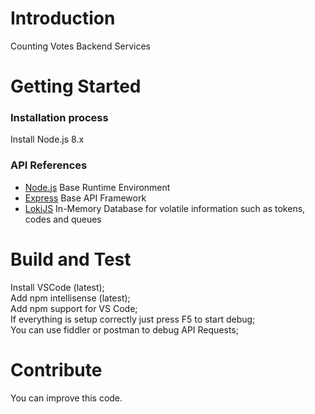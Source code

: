 # Introduction 
Counting Votes Backend Services

# Getting Started
### Installation process
Install Node.js 8.x
### API References
- [Node.js](https://nodejs.org/en/)
Base Runtime Environment
- [Express](https://expressjs.com/)
Base API Framework
- [LokiJS](http://lokijs.org/#/)
In-Memory Database for volatile information such as tokens, codes and queues

# Build and Test
Install VSCode (latest);  
Add npm intellisense (latest);  
Add npm support for VS Code;  
If everything is setup correctly just press F5 to start debug;  
You can use fiddler or postman to debug API Requests;  

# Contribute
You can improve this code.